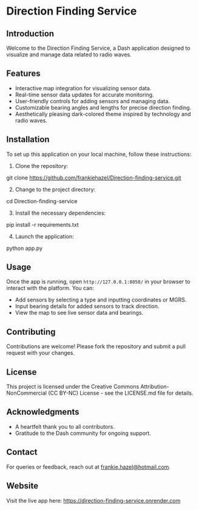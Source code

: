 # Direction Finding Service

## Introduction
Welcome to the Direction Finding Service, a Dash application designed to visualize and manage data related to radio waves.
## Features
- Interactive map integration for visualizing sensor data.
- Real-time sensor data updates for accurate monitoring.
- User-friendly controls for adding sensors and managing data.
- Customizable bearing angles and lengths for precise direction finding.
- Aesthetically pleasing dark-colored theme inspired by technology and radio waves.

## Installation
To set up this application on your local machine, follow these instructions:

1. Clone the repository:

git clone https://github.com/frankiehazel/Direction-finding-service.git

2. Change to the project directory:

cd Direction-finding-service

3. Install the necessary dependencies:

pip install -r requirements.txt

4. Launch the application:

python app.py


## Usage
Once the app is running, open `http://127.0.0.1:8050/` in your browser to interact with the platform. You can:

- Add sensors by selecting a type and inputting coordinates or MGRS.
- Input bearing details for added sensors to track direction.
- View the map to see live sensor data and bearings.

## Contributing
Contributions are welcome! Please fork the repository and submit a pull request with your changes.

## License
This project is licensed under the Creative Commons Attribution-NonCommercial (CC BY-NC) License - see the LICENSE.md file for details.


## Acknowledgments
- A heartfelt thank you to all contributors.
- Gratitude to the Dash community for ongoing support.

## Contact
For queries or feedback, reach out at frankie.hazel@hotmail.com.

## Website
Visit the live app here: https://direction-finding-service.onrender.com
